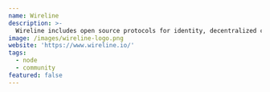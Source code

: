 ```yaml
---
name: Wireline
description: >-
  Wireline includes open source protocols for identity, decentralized credentials, distributed data consistency, and the management of complex peer-to-peer networks.
image: /images/wireline-logo.png
website: 'https://www.wireline.io/'
tags:
  - node
  - community
featured: false
---
```

